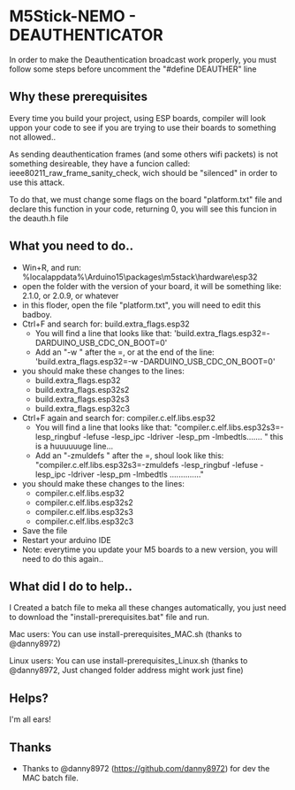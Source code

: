 # M5Stick-NEMO - DEAUTHENTICATOR
In order to make the Deauthentication broadcast work properly, you must follow some steps before uncomment the "#define DEAUTHER" line


## Why these prerequisites
Every time you build your project, using ESP boards, compiler will look uppon your code to see if you are trying to use their boards to something not allowed..

As sending deauthentication frames (and some others wifi packets) is not something desireable, they have a funcion called: ieee80211_raw_frame_sanity_check, wich should be "silenced" in order to use this attack.

To do that, we must change some flags on the board "platform.txt" file and declare this function in your code, returning 0, you will see this funcion in the deauth.h file


## What you need to do..
* Win+R, and run: %localappdata%\Arduino15\packages\m5stack\hardware\esp32
* open the folder with the version of your board, it will be something like: 2.1.0, or 2.0.9, or whatever
* in this floder, open the file "platform.txt", you will need to edit this badboy.
* Ctrl+F and search for: build.extra_flags.esp32
  - You will find a line that looks like that:  'build.extra_flags.esp32=-DARDUINO_USB_CDC_ON_BOOT=0'
  - Add an "-w " after the =, or at the end of the line: 'build.extra_flags.esp32=-w -DARDUINO_USB_CDC_ON_BOOT=0'
* you should make these changes to the lines:
  - build.extra_flags.esp32
  - build.extra_flags.esp32s2
  - build.extra_flags.esp32s3
  - build.extra_flags.esp32c3
* Ctrl+F again and search for: compiler.c.elf.libs.esp32
  - You will find a line that looks like that: "compiler.c.elf.libs.esp32s3=-lesp_ringbuf -lefuse -lesp_ipc -ldriver -lesp_pm -lmbedtls....... " this is a huuuuuuge line...
  - Add an "-zmuldefs " after the =, shoul look like this: "compiler.c.elf.libs.esp32s3=-zmuldefs -lesp_ringbuf -lefuse -lesp_ipc -ldriver -lesp_pm -lmbedtls .............."
* you should make these changes to the lines:
  - compiler.c.elf.libs.esp32
  - compiler.c.elf.libs.esp32s2
  - compiler.c.elf.libs.esp32s3
  - compiler.c.elf.libs.esp32c3
* Save the file
* Restart your arduino IDE
* Note: everytime you update your M5 boards to a new version, you will need to do this again..


## What did I do to help..
I Created a batch file to meka all these changes automatically, you just need to download the "install-prerequisites.bat" file and run.

Mac users: You can use install-prerequisites_MAC.sh (thanks to @danny8972)

Linux users: You can use install-prerequisites_Linux.sh (thanks to @danny8972, Just changed folder address might work just fine)


## Helps?
I'm all ears!

## Thanks
* Thanks to @danny8972 (https://github.com/danny8972) for dev the MAC batch file.

